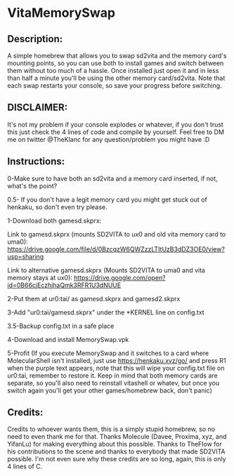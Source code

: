 # VitaMemorySwap

## Description:

A simple homebrew that allows you to swap sd2vita and the memory card's mounting points, so you can use both to install games and switch between them without too much of a hassle.
Once installed just open it and in less than half a minute you'll be using the other memory card/sd2vita. Note that each swap restarts your console, so save your progress before switching.

## DISCLAIMER:

It's not my problem if your console explodes or whatever, if you don't trust this just check the 4 lines of code and compile by yourself.
Feel free to DM me on twitter @TheKlanc for any question/problem you might have :D

## Instructions:

0-Make sure to have both an sd2vita and a memory card inserted, if not, what's the point?

0.5- If you don't have a legit memory card you might get stuck out of henkaku, so don't even try please.

1-Download both gamesd.skprx:

Link to gamesd.skprx (mounts SD2VITA to ux0 and old vita memory card to uma0):
https://drive.google.com/file/d/0BzcqzW6QWZzzLTItUzB3dDZ3OE0/view?usp=sharing

Link to alternative gamesd.skprx (Mounts SD2VITA to uma0 and vita memory stays at ux0):
https://drive.google.com/open?id=0B66cjEczhjhaQmk3RFR1U3dNUUE

2-Put them at ur0:tai/ as gamesd.skprx and gamesd2.skprx

3-Add "ur0:tai/gamesd.skprx" under the *KERNEL line on config.txt

3.5-Backup config.txt in a safe place

4-Download and install MemorySwap.vpk

5-Profit (If you execute MemorySwap and it switches to a card where MolecularShell isn't installed, just use https://henkaku.xyz/go/ and press R1 when the purple text appears, note that this will wipe your config.txt file on ur0:tai, remember to restore it. Keep in mind that both memory cards are separate, so you'll also need to reinstall vitashell or whatev, but once you switch again you'll get your other games/homebrew back, don't panic)

## Credits:

Credits to whoever wants them, this is a simply stupid homebrew, so no need to even thank me for that. Thanks Molecule (Davee, Proxima, xyz, and YifanLu) for making everything about this possible. Thanks to TheFlow for his contributions to the scene and thanks to everybody that made SD2VITA possible. I'm not even sure why these credits are so long, again, this is only 4 lines of C.
